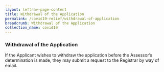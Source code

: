 ```yaml
---
layout: leftnav-page-content
title: Withdrawal of the Application
permalink: /covid19-relief/withdrawal-of-application
breadcrumb: Withdrawal of the Application
collection_name: covid19
---
```

### Withdrawal of the Application ###

If the Applicant wishes to withdraw the application before the Assessor’s determination is made, they may submit a request to the Registrar by way of email. 
